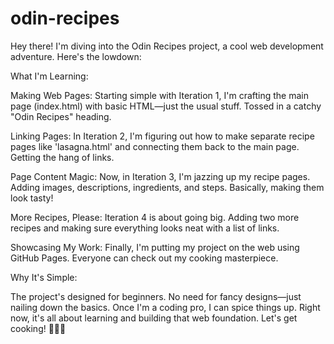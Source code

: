 # odin-recipes
Hey there! I'm diving into the Odin Recipes project, a cool web development adventure. Here's the lowdown:

What I'm Learning:

Making Web Pages: Starting simple with Iteration 1, I'm crafting the main page (index.html) with basic HTML—just the usual stuff. Tossed in a catchy "Odin Recipes" heading.

Linking Pages: In Iteration 2, I'm figuring out how to make separate recipe pages like 'lasagna.html' and connecting them back to the main page. Getting the hang of links.

Page Content Magic: Now, in Iteration 3, I'm jazzing up my recipe pages. Adding images, descriptions, ingredients, and steps. Basically, making them look tasty!

More Recipes, Please: Iteration 4 is about going big. Adding two more recipes and making sure everything looks neat with a list of links.

Showcasing My Work: Finally, I'm putting my project on the web using GitHub Pages. Everyone can check out my cooking masterpiece.

Why It's Simple:

The project's designed for beginners. No need for fancy designs—just nailing down the basics. Once I'm a coding pro, I can spice things up. Right now, it's all about learning and building that web foundation. Let's get cooking! 🚀👩‍🍳





